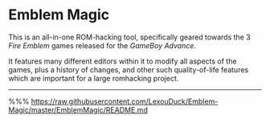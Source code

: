 
# Emblem Magic

This is an all-in-one ROM-hacking tool, specifically geared towards the 3 *Fire Emblem* games released for the *GameBoy Advance*.

It features many different editors within it to modify all aspects of the games, plus a history of changes,
and other such quality-of-life features which are important for a large romhacking project.

---

%%% https://raw.githubusercontent.com/LexouDuck/Emblem-Magic/master/EmblemMagic/README.md
